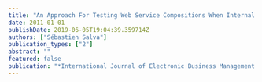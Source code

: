 ```yaml
---
title: "An Approach For Testing Web Service Compositions When Internal Messages Are Unobservable"
date: 2011-01-01
publishDate: 2019-06-05T19:04:39.359714Z
authors: ["Sébastien Salva"]
publication_types: ["2"]
abstract: ""
featured: false
publication: "*International Journal of Electronic Business Management (IJEBM)*"
---
```


